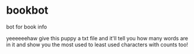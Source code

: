 # bookbot
bot for book info

yeeeeeehaw give this puppy a txt file and it'll tell you how many words are in it and show you the most used to least used characters with counts too! 
